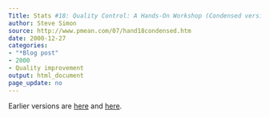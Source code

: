 ```yaml
---
Title: Stats #18: Quality Control: A Hands-On Workshop (Condensed version)
author: Steve Simon
source: http://www.pmean.com/07/hand18condensed.htm
date: 2000-12-27
categories:
- "*Blog post"
- 2000
- Quality improvement
output: html_document
page_update: no
---
```



Earlier versions are [here][sim1] and [here][sim2].
 
[sim1]: http://www.pmean.com/07/hand18condensed.htm
[sim2]: http://new.pmean.com/hand18condensed/
 
